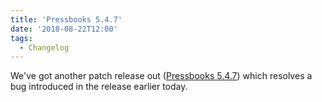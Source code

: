 ```yaml
---
title: 'Pressbooks 5.4.7'
date: '2018-08-22T12:00'
tags:
  - Changelog
---
```


We've got another patch release out
([Pressbooks 5.4.7](https://github.com/pressbooks/pressbooks/releases/tag/5.4.7)) which
resolves a bug introduced in the release earlier today.
